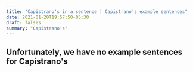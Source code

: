 ```yaml
---
title: "Capistrano's in a sentence | Capistrano's example sentences"
date: 2021-01-20T19:57:50+05:30
draft: falses
summary: "Capistrano's"
---
```

## Unfortunately, we have no example sentences for Capistrano's                 
